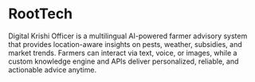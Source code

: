# RootTech
Digital Krishi Officer is a multilingual AI-powered farmer advisory system that provides location-aware insights on pests, weather, subsidies, and market trends. Farmers can interact via text, voice, or images, while a custom knowledge engine and APIs deliver personalized, reliable, and actionable advice anytime.
